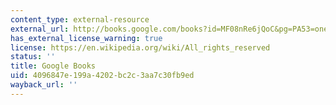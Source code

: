 ```yaml
---
content_type: external-resource
external_url: http://books.google.com/books?id=MF08nRe6jQoC&pg=PA53=onepage
has_external_license_warning: true
license: https://en.wikipedia.org/wiki/All_rights_reserved
status: ''
title: Google Books
uid: 4096847e-199a-4202-bc2c-3aa7c30fb9ed
wayback_url: ''
---
```

